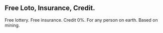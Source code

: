 ## Free Loto, Insurance, Credit.
Free lottery. Free insurance. Credit 0%. For any person on earth. Based on mining.
